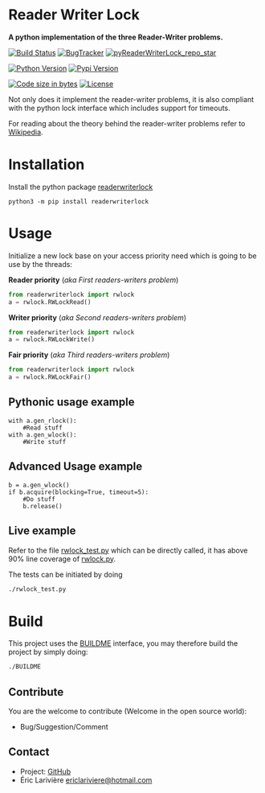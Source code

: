 Reader Writer Lock
==================

**A python implementation of the three Reader-Writer problems.**

[![Build Status](https://travis-ci.org/elarivie/pyReaderWriterLock.svg?branch=master)](https://travis-ci.org/elarivie/pyReaderWriterLock)
[![BugTracker](https://img.shields.io/github/issues/elarivie/pyReaderWriterLock.svg)][pyReaderWriterLock_BugTracker]
[![pyReaderWriterLock_repo_star](https://img.shields.io/github/stars/elarivie/pyReaderWriterLock.svg?style=social&label=Stars)][pyReaderWriterLock_repo_star]

[![Python Version](https://img.shields.io/pypi/pyversions/readerwriterlock.svg)][python]
[![Pypi Version](https://img.shields.io/pypi/v/readerwriterlock.svg)][pyReaderWriterLock_Pypi]

[![Code size in bytes](https://img.shields.io/github/languages/code-size/elarivie/pyReaderWriterLock.svg)][pyReaderWriterLock_repo]
[![License](https://img.shields.io/pypi/l/readerwriterlock.svg)][pyReaderWriterLock_License]

Not only does it implement the reader-writer problems, it is also compliant with the python lock interface which includes support for timeouts.

For reading about the theory behind the reader-writer problems refer to [Wikipedia](https://wikipedia.org/wiki/Readers–writers_problem).

# Installation

Install the python package [readerwriterlock](https://pypi.python.org/pypi/readerwriterlock)

	python3 -m pip install readerwriterlock


# Usage

Initialize a new lock base on your access priority need which is going to be use by the threads:

**Reader priority** (*aka First readers-writers problem*)

```python
from readerwriterlock import rwlock
a = rwlock.RWLockRead()
```

**Writer priority** (*aka Second readers-writers problem*)

```python
from readerwriterlock import rwlock
a = rwlock.RWLockWrite()
```

**Fair priority** (*aka Third readers-writers problem*)

```python
from readerwriterlock import rwlock
a = rwlock.RWLockFair()
```

## Pythonic usage example

```
with a.gen_rlock():
	#Read stuff
with a.gen_wlock():
	#Write stuff
```

## Advanced Usage example
```
b = a.gen_wlock()
if b.acquire(blocking=True, timeout=5):
	#Do stuff
	b.release()
```

## Live example
Refer to the file [rwlock_test.py](tests/rwlock_test.py) which can be directly called, it has above 90% line coverage of [rwlock.py](readerwriterlock/rwlock.py).

The tests can be initiated by doing

```bash
./rwlock_test.py
```

# Build
This project uses the [BUILDME](https://github.com/elarivie/BUILDME) interface, you may therefore build the project by simply doing:
```bash
./BUILDME
```

Contribute
----
You are the welcome to contribute (Welcome in the open source world):
* Bug/Suggestion/Comment

Contact
----
* Project: [GitHub](https://github.com/elarivie/pyReaderWriterLock)
* Éric Larivière <ericlariviere@hotmail.com>


[python]: https://www.python.org
[pyReaderWriterLock_repo]: https://github.com/elarivie/pyReaderWriterLock
[pyReaderWriterLock_BugTracker]: https://github.com/elarivie/pyReaderWriterLock/issues
[pyReaderWriterLock_repo_star]: https://github.com/elarivie/pyReaderWriterLock/stargazers
[pyReaderWriterLock_Pypi]: https://pypi.python.org/pypi/readerwriterlock
[pyReaderWriterLock_License]: https://github.com/elarivie/pyReaderWriterLock/blob/master/LICENSE.txt
